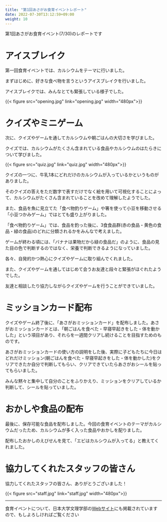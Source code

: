 ```yaml
---
title: "第1回あさがお食育イベントレポート"
date: 2022-07-30T13:12:59+09:00
weight: 10
---
```

第1回あさがお食育イベント(7/30)のレポートです
<!--more-->
# アイスブレイク
第一回食育イベントでは、カルシウムをテーマに行いました。

まずはじめに、好きな食べ物を言うというアイスブレイクを行いました。

アイスブレイクでは、みんなとても緊張している様子でした。

{{< figure src="opening.jpg" link="opening.jpg" width="480px">}}

# クイズやミニゲーム
次に、クイズやゲームを通してカルシウムや朝ごはんの大切さを学びました。

クイズでは、カルシウムがたくさん含まれている食品やカルシウムのはたらきについて学びました。

{{< figure src="quiz.jpg" link="quiz.jpg" width="480px">}}

クイズの一つに、牛乳1本にどれだけのカルシウムが入っているかというものがありました。

そのクイズの答えをただ数字で表すだけでなく絵を用いて可視化することによって、カルシウムがたくさん含まれていることを改めて理解したようでした。

また、食品を魚に見立てた「食べ物釣りゲーム」や箸を使って小豆を移動させる「小豆つかみゲーム」ではとても盛り上がりました。

「食べ物釣りゲーム」では、食品を釣った後に、3食食品群(赤の食品・黄色の食品・緑の食品)のどれに分類されるかをみんなで考えました。

ゲームが終わる頃には、「バナナは果物だから緑の食品だ」のように、食品の見た目の色で判断するのではなく、栄養で判断できるようになっていました。

各々、自発的かつ熱心にクイズやゲームに取り組んでくれました。

また、クイズやゲームを通してはじめて会うお友達と段々と緊張がほぐれたようでした。

友達と相談したり協力しながらクイズやゲームを行うことができていました。

# ミッションカード配布

クイズやゲーム終了後に、「あさがおミッションカード」を配布しました。あさがおミッションカードとは、「朝ごはんを食べた・早寝早起きをした・体を動かした」という項目があり、それらを一週間クリアし続けることを目指すためのものです。

あさがおミッションカードの使い方の説明をした後、実際に子どもたちに今日はどれだけミッション(朝ごはんを食べた・早寝早起きをした・体を動かした)をクリアできたか自分で判断してもらい、クリアできていたらあさがおシールを貼ってもらいました。

みんな黙々と集中して自分のことをふりかえり、ミッションをクリアしているか判断して、シールを貼っていました。

# おかしや食品の配布
最後に、保存可能な食品を配布しました。今回の食育イベントのテーマがカルシウムだったため、カルシウムが多く入った食品やおかしを配りました。

配布したおかしのえびせんを見て、「エビはカルシウムが入ってる」と教えてくれました。

# 協力してくれたスタッフの皆さん
協力してくれたスタッフの皆さん、ありがとうございました！

{{< figure src="staff.jpg" link="staff.jpg" width="480px">}}

----------------------------------------------

食育イベントについて、日本大学文理学部の[Webサイト](https://chs.nihon-u.ac.jp/information/2022/08/04/9709/)にも掲載されていますので、もしよろしければご覧ください
